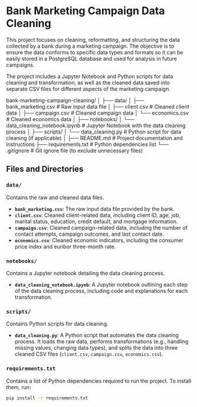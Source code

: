 # Bank Marketing Campaign Data Cleaning

This project focuses on cleaning, reformatting, and structuring the data collected by a bank during a marketing campaign. The objective is to ensure the data conforms to specific data types and formats so it can be easily stored in a PostgreSQL database and used for analysis in future campaigns.

The project includes a Jupyter Notebook and Python scripts for data cleaning and transformation, as well as the cleaned data saved into separate CSV files for different aspects of the marketing campaign.

bank-marketing-campaign-cleaning/
│
├── data/
│   ├── bank_marketing.csv             # Raw input data file
│   ├── client.csv                    # Cleaned client data
│   ├── campaign.csv                  # Cleaned campaign data
│   └── economics.csv                 # Cleaned economics data
│
├── notebooks/
│   └── data_cleaning_notebook.ipynb  # Jupyter Notebook with the data cleaning process
│
├── scripts/
│   └── data_cleaning.py              # Python script for data cleaning (if applicable)
│
├── README.md                         # Project documentation and instructions
├── requirements.txt                  # Python dependencies list
└── .gitignore                        # Git ignore file (to exclude unnecessary files)



## Files and Directories

### `data/`
Contains the raw and cleaned data files.

- **`bank_marketing.csv`**: The raw input data file provided by the bank.
- **`client.csv`**: Cleaned client-related data, including client ID, age, job, marital status, education, credit default, and mortgage information.
- **`campaign.csv`**: Cleaned campaign-related data, including the number of contact attempts, campaign outcomes, and last contact date.
- **`economics.csv`**: Cleaned economic indicators, including the consumer price index and euribor three-month rate.

### `notebooks/`
Contains a Jupyter notebook detailing the data cleaning process.

- **`data_cleaning_notebook.ipynb`**: A Jupyter notebook outlining each step of the data cleaning process, including code and explanations for each transformation.

### `scripts/`
Contains Python scripts for data cleaning.

- **`data_cleaning.py`**: A Python script that automates the data cleaning process. It loads the raw data, performs transformations (e.g., handling missing values, changing data types), and splits the data into three cleaned CSV files (`client.csv`, `campaign.csv`, `economics.csv`).

### `requirements.txt`
Contains a list of Python dependencies required to run the project. To install them, run:
```bash
pip install -r requirements.txt
